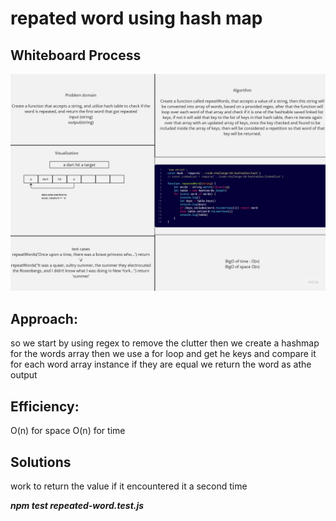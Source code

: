 #  repated word using hash map
## Whiteboard Process
![Example Image](./assets/repeated%20words.jpg)

## Approach:
so we start by using regex to remove the clutter then we create a hashmap for the words array 
then we use a for loop and get he keys and compare it for each word array instance if they are equal we return the word as athe output
## Efficiency:

O(n) for space 
O(n) for time 



## Solutions 
work to return the value if it encountered it a second time 


***npm test repeated-word.test.js***

